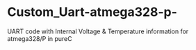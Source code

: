 # Custom_Uart-atmega328-p-
UART code with Internal Voltage &amp; Temperature information for atmega328/P in pureC
